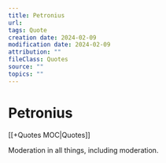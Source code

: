 ```yaml
---
title: Petronius
url: 
tags: Quote
creation date: 2024-02-09
modification date: 2024-02-09
attribution: ""
fileClass: Quotes
source: ""
topics: ""
---
```


# Petronius

[[+Quotes MOC|Quotes]]

Moderation in all things, including moderation.
